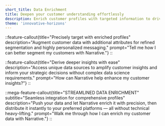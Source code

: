 ```yaml
---
short_title: Data Enrichment
title: Deepen your customer understanding effortlessly
description: Enrich customer profiles with targeted information to drive measurable outcomes.
theme: 'innovative-horizons'
---
```


::feature-callout{title="Precisely target with enriched profiles" description="Augment customer data with additional attributes for refined segmentation and highly personalized messaging." prompt="Tell me how I can better segment my customers with Narrative."}
::

::feature-callout{title="Derive deeper insights with ease" description="Access unique data sources to amplify customer insights and inform your strategic decisions without complex data science requirements." prompt="How can Narrative help enhance my customer insights?"}
::

::mega-feature-callout{title="STREAMLINED DATA ENRICHMENT" subtitle="Seamless integration for comprehensive profiles" description="Push your data and let Narrative enrich it with precision, then distribute it instantly to your preferred platforms — all without technical heavy-lifting." prompt="Walk me through how I can enrich my customer data with Narrative."}
::
